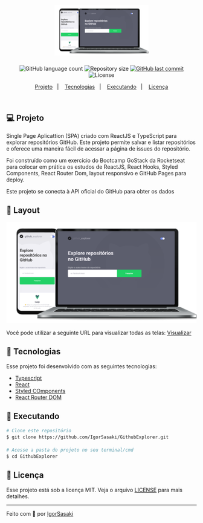<h1 align="center">
    <img alt="GitExplorer" title="#gitExplorer" src=".github/gitExplorer.svg" width="250px" />
</h1>
<p align="center">
  <img alt="GitHub language count" src="https://img.shields.io/github/languages/count/IgorSasaki/GithubExplorer">

  <img alt="Repository size" src="https://img.shields.io/github/repo-size/IgorSasaki/GithubExplorer">
  
  <a href="https://github.com/IgorSasaki/GithubExplorer/commits/master">
    <img alt="GitHub last commit" src="https://img.shields.io/github/last-commit/IgorSasaki/GithubExplorer">
  </a>

  <img alt="License" src="https://img.shields.io/badge/license-MIT-brightgreen">
</p>

<p align="center">
  <a href="#-projeto">Projeto</a>&nbsp;&nbsp;&nbsp;|&nbsp;&nbsp;&nbsp;
  <a href="#rocket-tecnologias">Tecnologias</a>&nbsp;&nbsp;&nbsp;|&nbsp;&nbsp;&nbsp;
  <a href="#rocket-executando">Executando</a>&nbsp;&nbsp;&nbsp;|&nbsp;&nbsp;&nbsp;
  <a href="#memo-licença">Licença</a>
</p>
<br>

## 💻 Projeto

Single Page Aplicattion (SPA) criado com ReactJS e TypeScript para explorar repositórios GitHub. Este projeto permite salvar e listar repositórios e oferece uma maneira fácil de acessar a página de issues do repositório.

Foi construído como um exercício do Bootcamp GoStack da Rocketseat para colocar em prática os estudos de ReactJS, React Hooks, Styled Components, React Router Dom, layout responsivo e GitHub Pages para deploy.

Este projeto se conecta à API oficial do GitHub para obter os dados

## 🎨 Layout

<p align="center">
    <img alt="gitExplorer" title="#gitExplorer" src=".github/gitExplorer.svg" width="720px" />
</p>

Você pode utilizar a seguinte URL para visualizar todas as telas: [Visualizar](https://www.figma.com/file/HOCmxfrElzLpI75LdzFLia/Github-Explorer?node-id=1%3A373)

## :rocket: Tecnologias

Esse projeto foi desenvolvido com as seguintes tecnologias:

- [Typescript](https://www.typescriptlang.org/)
- [React](https://reactjs.org/) 
- [Styled COmponents](https://styled-components.com/)
- [React Router DOM](https://reactrouter.com/web/guides/quick-start)

## :notebook: Executando

```bash
# Clone este repositório
$ git clone https://github.com/IgorSasaki/GithubExplorer.git

# Acesse a pasta do projeto no seu terminal/cmd
$ cd GithubExplorer
```

## :memo: Licença

Esse projeto está sob a licença MIT. Veja o arquivo [LICENSE](LICENSE.md) para mais detalhes.

---

Feito com 🧡 por [IgorSasaki](https://www.linkedin.com/in/igor-sasaki/)